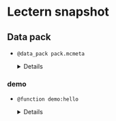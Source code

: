 # Lectern snapshot

## Data pack

- `@data_pack pack.mcmeta`

  <details>

  ```json
  {
    "pack": {
      "pack_format": 8,
      "description": ""
    }
  }
  ```

  </details>

### demo

- `@function demo:hello`

  <details>

  ```mcfunction
  say world
  say hello
  ```

  </details>
